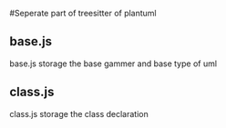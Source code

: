 #Seperate part of treesitter of plantuml

## base.js 

base.js storage the base gammer and base type of uml 

## class.js

class.js storage the class declaration
